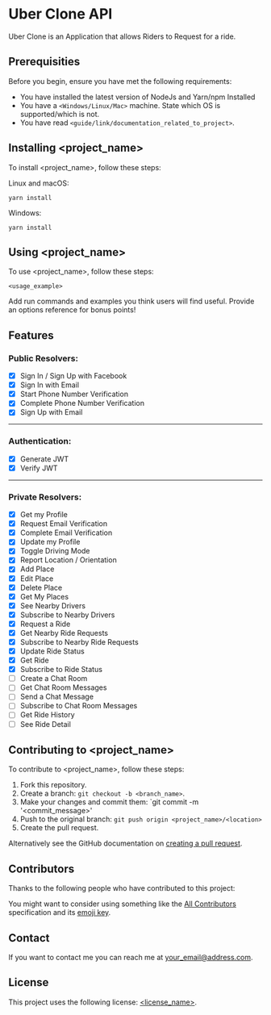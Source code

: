 # Uber Clone API

Uber Clone is an Application that allows Riders to Request for a ride.

## Prerequisities

Before you begin, ensure you have met the following requirements:

- You have installed the latest version of NodeJs and Yarn/npm Installed
- You have a `<Windows/Linux/Mac>` machine. State which OS is supported/which is not.
- You have read `<guide/link/documentation_related_to_project>`.

## Installing <project_name>

To install <project_name>, follow these steps:

Linux and macOS:

```
yarn install
```

Windows:

```
yarn install
```

## Using <project_name>

To use <project_name>, follow these steps:

```
<usage_example>
```

Add run commands and examples you think users will find useful. Provide an options reference for bonus points!

## Features

### Public Resolvers:

- [x] Sign In / Sign Up with Facebook
- [x] Sign In with Email
- [x] Start Phone Number Verification
- [x] Complete Phone Number Verification
- [x] Sign Up with Email

---

### Authentication:

- [x] Generate JWT
- [x] Verify JWT

---

### Private Resolvers:

- [x] Get my Profile
- [x] Request Email Verification
- [x] Complete Email Verification
- [x] Update my Profile
- [x] Toggle Driving Mode
- [x] Report Location / Orientation
- [x] Add Place
- [x] Edit Place
- [x] Delete Place
- [x] Get My Places
- [X] See Nearby Drivers
- [X] Subscribe to Nearby Drivers
- [x] Request a Ride
- [x] Get Nearby Ride Requests
- [x] Subscribe to Nearby Ride Requests
- [x] Update Ride Status
- [X] Get Ride
- [x] Subscribe to Ride Status
- [ ] Create a Chat Room
- [ ] Get Chat Room Messages
- [ ] Send a Chat Message
- [ ] Subscribe to Chat Room Messages
- [ ] Get Ride History
- [ ] See Ride Detail

## Contributing to <project_name>

<!--- If your README is long or you have some specific process or steps you want contributors to follow, consider creating a separate CONTRIBUTING.md file--->

To contribute to <project_name>, follow these steps:

1. Fork this repository.
2. Create a branch: `git checkout -b <branch_name>`.
3. Make your changes and commit them: `git commit -m '<commit_message>'
4. Push to the original branch: `git push origin <project_name>/<location>`
5. Create the pull request.

Alternatively see the GitHub documentation on [creating a pull request](https://help.github.com/en/github/collaborating-with-issues-and-pull-requests/creating-a-pull-request).

## Contributors

Thanks to the following people who have contributed to this project:

You might want to consider using something like the [All Contributors](https://github.com/all-contributors/all-contributors) specification and its [emoji key](https://allcontributors.org/docs/en/emoji-key).

## Contact

If you want to contact me you can reach me at <your_email@address.com>.

## License

<!--- If you're not sure which open license to use see https://choosealicense.com/--->

This project uses the following license: [<license_name>](link).
